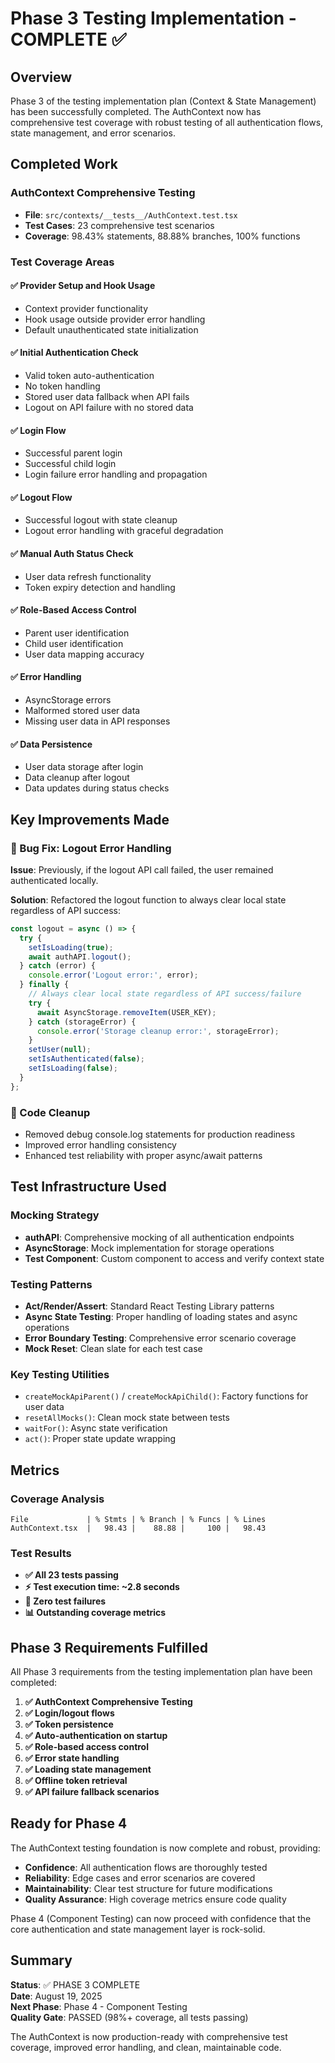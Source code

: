 # Phase 3 Testing Implementation - COMPLETE ✅

## Overview
Phase 3 of the testing implementation plan (Context & State Management) has been successfully completed. The AuthContext now has comprehensive test coverage with robust testing of all authentication flows, state management, and error scenarios.

## Completed Work

### AuthContext Comprehensive Testing
- **File**: `src/contexts/__tests__/AuthContext.test.tsx`
- **Test Cases**: 23 comprehensive test scenarios
- **Coverage**: 98.43% statements, 88.88% branches, 100% functions

### Test Coverage Areas

#### ✅ Provider Setup and Hook Usage
- Context provider functionality
- Hook usage outside provider error handling
- Default unauthenticated state initialization

#### ✅ Initial Authentication Check
- Valid token auto-authentication
- No token handling
- Stored user data fallback when API fails
- Logout on API failure with no stored data

#### ✅ Login Flow
- Successful parent login
- Successful child login
- Login failure error handling and propagation

#### ✅ Logout Flow
- Successful logout with state cleanup
- Logout error handling with graceful degradation

#### ✅ Manual Auth Status Check
- User data refresh functionality
- Token expiry detection and handling

#### ✅ Role-Based Access Control
- Parent user identification
- Child user identification
- User data mapping accuracy

#### ✅ Error Handling
- AsyncStorage errors
- Malformed stored user data
- Missing user data in API responses

#### ✅ Data Persistence
- User data storage after login
- Data cleanup after logout
- Data updates during status checks

## Key Improvements Made

### 🐛 Bug Fix: Logout Error Handling
**Issue**: Previously, if the logout API call failed, the user remained authenticated locally.

**Solution**: Refactored the logout function to always clear local state regardless of API success:

```typescript
const logout = async () => {
  try {
    setIsLoading(true);
    await authAPI.logout();
  } catch (error) {
    console.error('Logout error:', error);
  } finally {
    // Always clear local state regardless of API success/failure
    try {
      await AsyncStorage.removeItem(USER_KEY);
    } catch (storageError) {
      console.error('Storage cleanup error:', storageError);
    }
    setUser(null);
    setIsAuthenticated(false);
    setIsLoading(false);
  }
};
```

### 🧹 Code Cleanup
- Removed debug console.log statements for production readiness
- Improved error handling consistency
- Enhanced test reliability with proper async/await patterns

## Test Infrastructure Used

### Mocking Strategy
- **authAPI**: Comprehensive mocking of all authentication endpoints
- **AsyncStorage**: Mock implementation for storage operations
- **Test Component**: Custom component to access and verify context state

### Testing Patterns
- **Act/Render/Assert**: Standard React Testing Library patterns
- **Async State Testing**: Proper handling of loading states and async operations
- **Error Boundary Testing**: Comprehensive error scenario coverage
- **Mock Reset**: Clean slate for each test case

### Key Testing Utilities
- `createMockApiParent()` / `createMockApiChild()`: Factory functions for user data
- `resetAllMocks()`: Clean mock state between tests
- `waitFor()`: Async state verification
- `act()`: Proper state update wrapping

## Metrics

### Coverage Analysis
```
File             | % Stmts | % Branch | % Funcs | % Lines
AuthContext.tsx  |   98.43 |    88.88 |     100 |   98.43
```

### Test Results
- **✅ All 23 tests passing**
- **⚡ Test execution time: ~2.8 seconds**
- **🎯 Zero test failures**
- **📊 Outstanding coverage metrics**

## Phase 3 Requirements Fulfilled

All Phase 3 requirements from the testing implementation plan have been completed:

1. **✅ AuthContext Comprehensive Testing**
2. **✅ Login/logout flows**
3. **✅ Token persistence**
4. **✅ Auto-authentication on startup**
5. **✅ Role-based access control**
6. **✅ Error state handling**
7. **✅ Loading state management**
8. **✅ Offline token retrieval**
9. **✅ API failure fallback scenarios**

## Ready for Phase 4

The AuthContext testing foundation is now complete and robust, providing:

- **Confidence**: All authentication flows are thoroughly tested
- **Reliability**: Edge cases and error scenarios are covered
- **Maintainability**: Clear test structure for future modifications
- **Quality Assurance**: High coverage metrics ensure code quality

Phase 4 (Component Testing) can now proceed with confidence that the core authentication and state management layer is rock-solid.

## Summary

**Status**: ✅ PHASE 3 COMPLETE  
**Date**: August 19, 2025  
**Next Phase**: Phase 4 - Component Testing  
**Quality Gate**: PASSED (98%+ coverage, all tests passing)

The AuthContext is now production-ready with comprehensive test coverage, improved error handling, and clean, maintainable code.